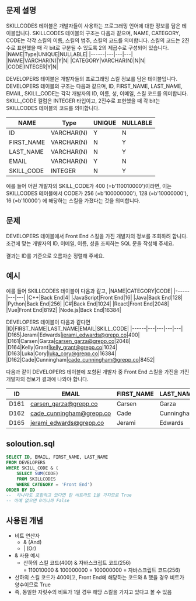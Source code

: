 ## 문제 설명
SKILLCODES 테이블은 개발자들이 사용하는 프로그래밍 언어에 대한 정보를 담은 테이블입니다. SKILLCODES 테이블의 구조는 다음과 같으며, NAME, CATEGORY, CODE는 각각 스킬의 이름, 스킬의 범주, 스킬의 코드를 의미합니다. 스킬의 코드는 2진수로 표현했을 때 각 bit로 구분될 수 있도록 2의 제곱수로 구성되어 있습니다.
|NAME|Type|UNIQUE|NULLABLE|
|------|---|---|---|
|NAME|VARCHAR(N)|Y|N|
|CATEGORY|VARCHAR(N)|N|N|
|CODE|INTEGER|Y|N|

DEVELOPERS 테이블은 개발자들의 프로그래밍 스킬 정보를 담은 테이블입니다. DEVELOPERS 테이블의 구조는 다음과 같으며, ID, FIRST_NAME, LAST_NAME, EMAIL, SKILL_CODE는 각각 개발자의 ID, 이름, 성, 이메일, 스킬 코드를 의미합니다. SKILL_CODE 컬럼은 INTEGER 타입이고, 2진수로 표현했을 때 각 bit는 SKILLCODES 테이블의 코드를 의미합니다.

|NAME|Type|UNIQUE|NULLABLE|
|------|---|---|---|
|ID|VARCHAR(N)|Y|N|
|FIRST_NAME|VARCHAR(N)|N|Y|
|LAST_NAME|VARCHAR(N)|N|Y|
|EMAIL|VARCHAR(N)|Y|N|
|SKILL_CODE|INTEGER|N|Y|

예를 들어 어떤 개발자의 SKILL_CODE가 400 (=b'110010000')이라면, 이는 SKILLCODES 테이블에서 CODE가 256 (=b'100000000'), 128 (=b'10000000'), 16 (=b'10000') 에 해당하는 스킬을 가졌다는 것을 의미합니다.

## 문제
DEVELOPERS 테이블에서 Front End 스킬을 가진 개발자의 정보를 조회하려 합니다. 조건에 맞는 개발자의 ID, 이메일, 이름, 성을 조회하는 SQL 문을 작성해 주세요.

결과는 ID를 기준으로 오름차순 정렬해 주세요.

## 예시
예를 들어 SKILLCODES 테이블이 다음과 같고,
|NAME|CATEGORY|CODE|
|------|---|---|
|C++|Back End|4|
|JavaScript|Front End|16|
|Java|Back End|128|
|Python|Back End|256|
|C#|Back End|1024|
|React|Front End|2048|
|Vue|Front End|8192|
|Node.js|Back End|16384|

DEVELOPERS 테이블이 다음과 같다면
|ID|FIRST_NAME|LAST_NAME|EMAIL|SKILL_CODE|
|------|---|---|---|---|
|D165|Jerami|Edwards|jerami_edwards@grepp.co|400|
|D161|Carsen|Garza|carsen_garza@grepp.co|2048|
|D164|Kelly|Grant|kelly_grant@grepp.co|1024|
|D163|Luka|Cory|luka_cory@grepp.co|16384|
|D162|Cade|Cunningham|cade_cunningham@grepp.co|8452|

다음과 같이 DEVELOPERS 테이블에 포함된 개발자 중 Front End 스킬을 가진을 가진 개발자의 정보가 결과에 나와야 합니다.

|ID|EMAIL|FIRST_NAME|LAST_NAME|
|------|---|---|---|
|D161|carsen_garza@grepp.co|Carsen|Garza|
|D162|cade_cunningham@grepp.co|Cade|Cunningham|
|D165|jerami_edwards@grepp.co|Jerami|Edwards|

## soloution.sql
``` sql
SELECT ID, EMAIL, FIRST_NAME, LAST_NAME
FROM DEVELOPERS
WHERE SKILL_CODE & (
    SELECT SUM(CODE)
    FROM SKILLCODES
    WHERE CATEGORY = 'Front End')
ORDER BY ID
--  하나라도 포함하고 있다면 한 비트라도 1을 가지므로 True
-- 아예 없으면 0이니까 False
```

## 사용된 개념
- 비트 연산자
  - & (And)
  - | (Or)
- & 사용 예시
   - 산하의 스킬 코드(400) & 자바스크립트 코드(256) <br>
   = 110010000 & 100000000 = 100000000
   = 자바스크립트 코드(256)
- 산하의 스킬 코드가 400이고, Front End에 해당하는 코드와 & 했을 경우 비트가 양수이므로 True
- 즉, 동일한 자릿수의 비트가 1일 경우 해당 스킬을 가지고 있다고 볼 수 있음